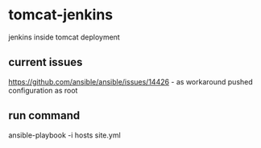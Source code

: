 # tomcat-jenkins
jenkins inside tomcat deployment

## current issues
https://github.com/ansible/ansible/issues/14426 - as workaround pushed configuration as root

## run command
ansible-playbook -i hosts site.yml
